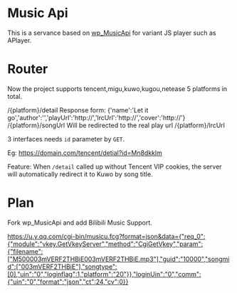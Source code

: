 # Music Api
This is a servance based on [wp_MusicApi](https://github.com/GitHub-ZC/wp_MusicApi) for variant JS player such as APlayer. 


# Router

Now the project supports tencent,migu,kuwo,kugou,netease 5 platforms in total.

/{platform}/detail
    Response form:
    {'name':'Let it go','author':'','playUrl':'http://','lrcUrl':'http://','cover':'http://'}
/{platform}/songUrl
    Will be redirected to the real play url
/{platform}/lrcUrl

3 interfaces needs `id` parameter by `GET`.

Eg:
https://domain.com/tencent/detial?id=Mn8dkklm

Feature:
When  `/detail` called up without Tencent VIP cookies, the server will automatically redirect it to Kuwo by song title.

# Plan

Fork wp_MusicApi and add Bilibili Music Support.



https://u.y.qq.com/cgi-bin/musicu.fcg?format=json&data={"req_0":{"module":"vkey.GetVkeyServer","method":"CgiGetVkey","param":{"filename":["M500003mVERF2THBiE003mVERF2THBiE.mp3"],"guid":"10000","songmid":["003mVERF2THBiE"],"songtype":[0],"uin":"0","loginflag":1,"platform":"20"}},"loginUin":"0","comm":{"uin":"0","format":"json","ct":24,"cv":0}}